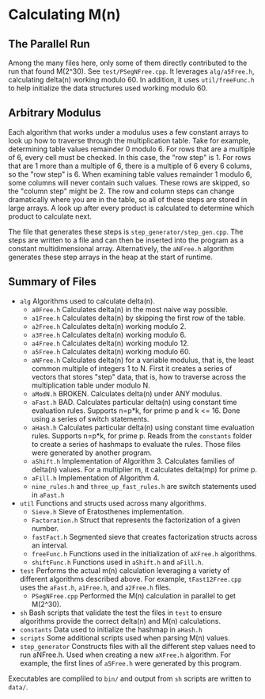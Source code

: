 # Calculating M(n)

## The Parallel Run

Among the many files here, only some of them directly contributed to the run that found M(2^30).  See `test/PSegNFree.cpp`.  It leverages `alg/a5Free.h`, calculating delta(n) working modulo 60.  In addition, it uses `util/freeFunc.h` to help initialize the data structures used working modulo 60.

## Arbitrary Modulus

Each algorithm that works under a modulus uses a few constant arrays to look up how to traverse through the multiplication table.  Take for example, determining table values remainder 0 modulo 6.  For rows that are a multiple of 6, every cell must be checked.  In this case, the "row step" is 1.  For rows that are 1 more than a multiple of 6, there is a multiple of 6 every 6 colums, so the "row step" is 6.  When examining table values remainder 1 modulo 6, some columns will never contain such values.  These rows are skipped, so the "column step" might be 2.  The row and column steps can change dramatically where you are in the table, so all of these steps are stored in large arrays.  A look up after every product is calculated to determine which product to calculate next.

The file that generates these steps is `step_generator/step_gen.cpp`.  The steps are written to a file and can then be inserted into the program as a constant multidimensional array.  Alternatively, the `aNFree.h` algorithm generates these step arrays in the heap at the start of runtime.

## Summary of Files

* `alg` Algorithms used to calculate delta(n).
    * `a0Free.h` Calculates delta(n) in the most naive way possible.
    * `a1Free.h` Calculates delta(n) by skipping the first row of the table.
    * `a2Free.h` Calculates delta(n) working modulo 2.
    * `a3Free.h` Calculates delta(n) working modulo 6.
    * `a4Free.h` Calculates delta(n) working modulo 12.
    * `a5Free.h` Calculates delta(n) working modulo 60.
    * `aNFree.h` Calculates delta(n) for a variable modulus, that is, the least common multiple of integers 1 to N.  First it creates a series of vectors that stores "step" data, that is, how to traverse across the multiplication table under modulo N.
    * `aModN.h` BROKEN. Calculates delta(n) under ANY modulus.
    * `aFast.h` BAD. Calculates particular delta(n) using constant time evaluation rules.  Supports n=p*k, for prime p and k <= 16. Done using a series of switch statements.
    * `aHash.h` Calculates particular delta(n) using constant time evaluation rules.  Supports n=p*k, for prime p. Reads from the `constants` folder to create a series of hashmaps to evaluate the rules.  Those files were generated by another program.
    * `aShift.h` Implementation of Algorithm 3.  Calculates families of delta(n) values.  For a multiplier m, it calculates delta(mp) for prime p.
    * `aFill.h` Implementation of Algorithm 4.
    * `nine_rules.h` and `three_up_fast_rules.h` are switch statements used in `aFast.h`
* `util` Functions and structs used across many algorithms.
    * `Sieve.h` Sieve of Eratosthenes implementation.
    * `Factoration.h` Struct that represents the factorization of a given number.
    * `fastFact.h` Segmented sieve that creates factorization structs across an interval.
    * `freeFunc.h` Functions used in the initialization of `aXFree.h` algorithms.
    * `shiftFunc.h` Functions used in `aShift.h` and `aFill.h`.
* `test` Performs the actual m(n) calculation leveraging a variety of different algorithms described above.  For example, `tFast12Free.cpp` uses the `aFast.h`, `a1Free.h`, and `a2Free.h` files.
    * `PSegNFree.cpp` Performed the M(n) calculation in parallel to get M(2^30).
* `sh` Bash scripts that validate the test the files in `test` to ensure algorithms provide the correct delta(n) and M(n) calculations.
* `constants` Data used to initialize the hashmap in `aHash.h`
* `scripts` Some additional scripts used when parsing M(n) values.
* `step_generator` Constructs files with all the different step values need to run aNFree.h.  Used when creating a new `aXFree.h` algorithm.  For example, the first lines of `a5Free.h` were generated by this program.

Executables are compliled to `bin/` and output from `sh` scripts are written to `data/`.

